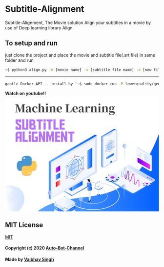 # Subtitle-Alignment 

Subtitle-Alignment, The Movie solution
Align your subtitles in a movie by use of Deep learning library Align.

## To setup and run
just clone the project and place the movie and subtitle file(.srt file) in same folder and run 

```bash
~$ python3 align.py -m [movie name] -s [subtitle file name] -o [new file name, <name.srt>]

```
---

```bash
gentle Docker API -- install by `~$ sudo docker run -P lowerquality/gentle
```
**Watch on youtube!!**
[![Video link](thump.jpg)](https://www.youtube.com/watch?v=3NVL4vkty-I)

## MIT License

[MIT](LICENSE)
#### Copyright (c) 2020 [Auto-Bot-Channel](https://www.youtube.com/channel/UCwNJ7sohzMH4DvXHRE1aANg)
#### Made by [Vaibhav Singh](https://github.com/itsvaibhav01)

